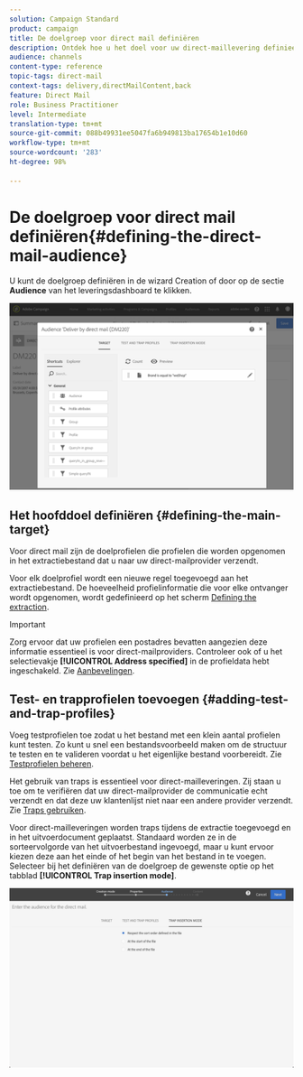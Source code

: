 ```yaml
---
solution: Campaign Standard
product: campaign
title: De doelgroep voor direct mail definiëren
description: Ontdek hoe u het doel voor uw direct-maillevering definieert.
audience: channels
content-type: reference
topic-tags: direct-mail
context-tags: delivery,directMailContent,back
feature: Direct Mail
role: Business Practitioner
level: Intermediate
translation-type: tm+mt
source-git-commit: 088b49931ee5047fa6b949813ba17654b1e10d60
workflow-type: tm+mt
source-wordcount: '283'
ht-degree: 98%

---
```



# De doelgroep voor direct mail definiëren{#defining-the-direct-mail-audience}

U kunt de doelgroep definiëren in de wizard Creation of door op de sectie **Audience** van het leveringsdashboard te klikken.

![](assets/direct_mail_15.png)

## Het hoofddoel definiëren {#defining-the-main-target}

Voor direct mail zijn de doelprofielen die profielen die worden opgenomen in het extractiebestand dat u naar uw direct-mailprovider verzendt.

Voor elk doelprofiel wordt een nieuwe regel toegevoegd aan het extractiebestand. De hoeveelheid profielinformatie die voor elke ontvanger wordt opgenomen, wordt gedefinieerd op het scherm [Defining the extraction](../../channels/using/defining-the-direct-mail-content.md#defining-the-extraction).

>[!IMPORTANT]
>
>Zorg ervoor dat uw profielen een postadres bevatten aangezien deze informatie essentieel is voor direct-mailproviders. Controleer ook of u het selectievakje **[!UICONTROL Address specified]** in de profieldata hebt ingeschakeld. Zie [Aanbevelingen](../../channels/using/about-direct-mail.md#recommendations).

## Test- en trapprofielen toevoegen {#adding-test-and-trap-profiles}

Voeg testprofielen toe zodat u het bestand met een klein aantal profielen kunt testen. Zo kunt u snel een bestandsvoorbeeld maken om de structuur te testen en te valideren voordat u het eigenlijke bestand voorbereidt. Zie [Testprofielen beheren](../../audiences/using/managing-test-profiles.md).

Het gebruik van traps is essentieel voor direct-mailleveringen. Zij staan u toe om te verifiëren dat uw direct-mailprovider de communicatie echt verzendt en dat deze uw klantenlijst niet naar een andere provider verzendt. Zie [Traps gebruiken](../../sending/using/using-traps.md).

Voor direct-mailleveringen worden traps tijdens de extractie toegevoegd en in het uitvoerdocument geplaatst. Standaard worden ze in de sorteervolgorde van het uitvoerbestand ingevoegd, maar u kunt ervoor kiezen deze aan het einde of het begin van het bestand in te voegen. Selecteer bij het definiëren van de doelgroep de gewenste optie op het tabblad **[!UICONTROL Trap insertion mode]**.

![](assets/direct_mail_trap_insertion_mode.png)
